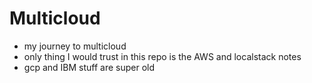 # Multicloud

- my journey to multicloud
- only thing I would trust in this repo is the AWS and localstack notes
- gcp and IBM stuff are super old
